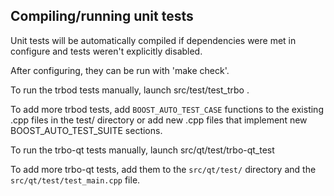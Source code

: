 Compiling/running unit tests
------------------------------------

Unit tests will be automatically compiled if dependencies were met in configure
and tests weren't explicitly disabled.

After configuring, they can be run with 'make check'.

To run the trbod tests manually, launch src/test/test_trbo .

To add more trbod tests, add `BOOST_AUTO_TEST_CASE` functions to the existing
.cpp files in the test/ directory or add new .cpp files that
implement new BOOST_AUTO_TEST_SUITE sections.

To run the trbo-qt tests manually, launch src/qt/test/trbo-qt_test

To add more trbo-qt tests, add them to the `src/qt/test/` directory and
the `src/qt/test/test_main.cpp` file.
